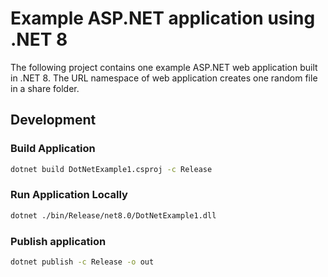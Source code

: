 # Example ASP.NET application using .NET 8

The following project contains one example ASP.NET web application built in .NET 8.
The URL namespace of web application creates one random file in a share folder.

## Development

### Build Application

```sh
dotnet build DotNetExample1.csproj -c Release
```

### Run Application Locally

```sh
dotnet ./bin/Release/net8.0/DotNetExample1.dll
```

### Publish application

```sh
dotnet publish -c Release -o out
```
